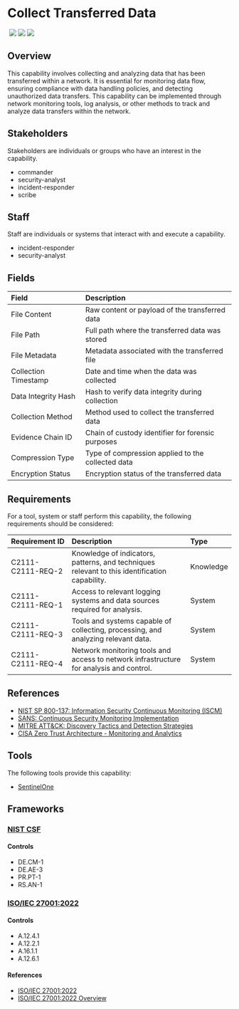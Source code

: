 # Collect Transferred Data
&nbsp;![](https://img.shields.io/badge/ID-C2111-blue)&nbsp;![](https://img.shields.io/badge/Phase-Identification_%28P0002%29-blue)&nbsp;![](https://img.shields.io/badge/Category-Network-blue)
## Overview
This capability involves collecting and analyzing data that has been transferred within a network. It is essential for monitoring data flow, ensuring compliance with data handling policies, and detecting unauthorized data transfers. This capability can be implemented through network monitoring tools, log analysis, or other methods to track and analyze data transfers within the network.

## Stakeholders
Stakeholders are individuals or groups who have an interest in the capability.

- commander
- security-analyst
- incident-responder
- scribe

## Staff
Staff are individuals or systems that interact with and execute a capability.

- incident-responder
- security-analyst

## Fields
| Field | Description |
| :--- | :--- |
| File Content | Raw content or payload of the transferred data |
| File Path | Full path where the transferred data was stored |
| File Metadata | Metadata associated with the transferred file |
| Collection Timestamp | Date and time when the data was collected |
| Data Integrity Hash | Hash to verify data integrity during collection |
| Collection Method | Method used to collect the transferred data |
| Evidence Chain ID | Chain of custody identifier for forensic purposes |
| Compression Type | Type of compression applied to the collected data |
| Encryption Status | Encryption status of the transferred data |

## Requirements
For a tool, system or staff perform this capability, the following requirements should be considered:

| Requirement ID | Description | Type |
| :--- | :--- | :--- |
| C2111-C2111-REQ-2 | Knowledge of indicators, patterns, and techniques relevant to this identification capability. | Knowledge|
| C2111-C2111-REQ-1 | Access to relevant logging systems and data sources required for analysis. | System|
| C2111-C2111-REQ-3 | Tools and systems capable of collecting, processing, and analyzing relevant data. | System|
| C2111-C2111-REQ-4 | Network monitoring tools and access to network infrastructure for analysis and control. | System|

## References

- [NIST SP 800-137: Information Security Continuous Monitoring (ISCM)](https://csrc.nist.gov/publications/detail/sp/800-137/final)
- [SANS: Continuous Security Monitoring Implementation](https://www.sans.org/white-papers/36022/)
- [MITRE ATT&CK: Discovery Tactics and Detection Strategies](https://attack.mitre.org/tactics/TA0007/)
- [CISA Zero Trust Architecture - Monitoring and Analytics](https://www.cisa.gov/sites/default/files/publications/CISA_Insights_Implementing_a_Zero_Trust_Architecture.pdf)
## Tools
The following tools provide this capability:

- [SentinelOne](../tool/sentinelone/C2111.md)

## Frameworks
### [NIST CSF](../frameworks/F0003.md)

#### Controls

- DE.CM-1 
- DE.AE-3 
- PR.PT-1 
- RS.AN-1 

### [ISO/IEC 27001:2022](../frameworks/F0002.md)

#### Controls

- A.12.4.1 
- A.12.2.1 
- A.16.1.1 
- A.12.6.1 

#### References

- [ISO/IEC 27001:2022](https://www.iso.org/standard/82875.html)
- [ISO/IEC 27001:2022 Overview](https://www.iso.org/isoiec-27001-information-security.html)